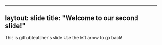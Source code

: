 ------
laytout: slide
title: "Welcome to our second slide!"
------
This is githubteatcher's slide
Use the left arrow to go back!
